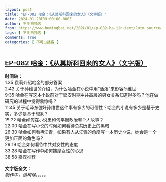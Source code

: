 ```yaml
---
layout: post
title: "EP-082 哈金：《从莫斯科回来的女人》（文字版）"
date: 2024-01-20T09:00:00.000Z
author: 不明白播客
from: https://www.bumingbai.net/2024/01/ep-082-ha-jin-text/?utm_source=rss&utm_medium=rss&utm_campaign=ep-082-ha-jin-text
tags: [ 不明白播客 ]
comments: True
categories: [ 不明白播客 ]
---
```

<!--1705741200000-->
[EP-082 哈金：《从莫斯科回来的女人》（文字版）](https://www.bumingbai.net/2024/01/ep-082-ha-jin-text/?utm_source=rss&utm_medium=rss&utm_campaign=ep-082-ha-jin-text)
------

<div>
<div id="buzzsprout-player-14343136"></div><script src="https://www.buzzsprout.com/1982525/14343136-.js?container_id=buzzsprout-player-14343136&#038;player=small" type="text/javascript" charset="utf-8"></script><p><strong>时间轴：<br></strong>1.35 袁莉介绍哈金的部分答案<br>2:42 关于孙维世的介绍，为什么哈金在小说中用“活泼”来形容孙维世<br>9:35 哈金在写这本小说前对于延安时期中共高层的男女关系知道得多吗？他在做研究的过程中觉得震惊吗？<br>11:45 关于毛泽东强奸孙维世这件事有多大的可信性？哈金的小说有多少是基于史实，多少是基于想象？<br>15:22 哈金如何在小说里如何平衡政治和个人故事？<br>22:00 哈金在写小说的时候如何看待总共历史上的黑暗<br>26:30 哈金如何看待江青，如果有人从江青的角度写一本历史小说，她会是一个更加正面的角色吗？<br>29:19 哈金如何看待中共对女性的态度<br>33:28 哈金在写作中如何揣摩女性的心思<br>38:58 嘉宾推荐<br><br><strong>文字版全文：<br></strong><em>制作中，请稍候。。。。。</em></p><p></p>
</div>
